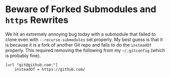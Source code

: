 # Beware of Forked Submodules and `https` Rewrites

We hit an extremely annoying bug today with a submodule that failed to
clone even with `--recurse-submodules` set properly. My best guess is
that it is because it is a fork of another Git repo and fails to do the
`insteadOf` properly. This required removing the following from my
`~/.gitconfig` (which is probably fine).

```gitconfig
[url "git@github.com:"]
	insteadOf = https://github.com/
